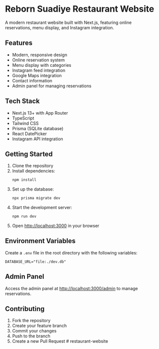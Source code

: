 # Reborn Suadiye Restaurant Website

A modern restaurant website built with Next.js, featuring online reservations, menu display, and Instagram integration.

## Features

- Modern, responsive design
- Online reservation system
- Menu display with categories
- Instagram feed integration
- Google Maps integration
- Contact information
- Admin panel for managing reservations

## Tech Stack

- Next.js 13+ with App Router
- TypeScript
- Tailwind CSS
- Prisma (SQLite database)
- React DatePicker
- Instagram API integration

## Getting Started

1. Clone the repository
2. Install dependencies:
   ```bash
   npm install
   ```
3. Set up the database:
   ```bash
   npx prisma migrate dev
   ```
4. Start the development server:
   ```bash
   npm run dev
   ```
5. Open [http://localhost:3000](http://localhost:3000) in your browser

## Environment Variables

Create a `.env` file in the root directory with the following variables:

```env
DATABASE_URL="file:./dev.db"
```

## Admin Panel

Access the admin panel at [http://localhost:3000/admin](http://localhost:3000/admin) to manage reservations.

## Contributing

1. Fork the repository
2. Create your feature branch
3. Commit your changes
4. Push to the branch
5. Create a new Pull Request
#   r e s t a u r a n t - w e b s i t e  
 